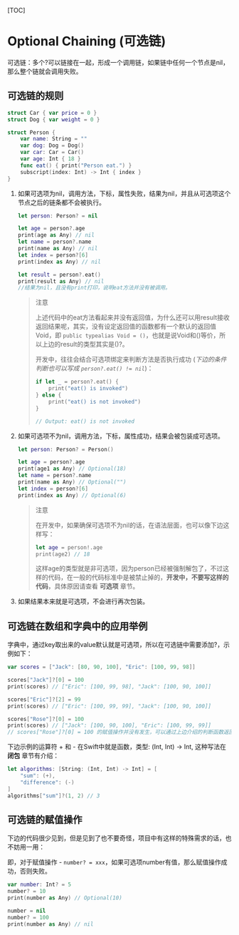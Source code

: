 [TOC]



# Optional Chaining (可选链)

可选链：多个?可以链接在一起，形成一个调用链，如果链中任何一个节点是nil，那么整个链就会调用失败。



## 可选链的规则

```swift
struct Car { var price = 0 }
struct Dog { var weight = 0 }

struct Person {
    var name: String = ""
    var dog: Dog = Dog()
    var car: Car = Car()
    var age: Int { 18 }
    func eat() { print("Person eat.") }
    subscript(index: Int) -> Int { index }
}
```

1. 如果可选项为nil，调用方法，下标，属性失败，结果为nil，并且从可选项这个节点之后的链条都不会被执行。

   ```swift
   let person: Person? = nil
   
   let age = person?.age
   print(age as Any) // nil
   let name = person?.name
   print(name as Any) // nil
   let index = person?[6]
   print(index as Any) // nil
   
   let result = person?.eat()
   print(result as Any) // nil
   //结果为nil，且没有print打印，说明eat方法并没有被调用。
   ```

   > 注意
   >
   > 上述代码中的eat方法看起来并没有返回值，为什么还可以用result接收返回结果呢，其实，没有设定返回值的函数都有一个默认的返回值 Void，即 `public typealias Void = ()`，也就是说Void和()等价，所以上边的result的类型其实是()?。
   >
   > 开发中，往往会结合可选项绑定来判断方法是否执行成功 (*下边的条件判断也可以写成 `person?.eat() != nil`*)：
   >
   > ```swift
   > if let _ = person?.eat() {
   >     print("eat() is invoked")
   > } else {
   >     print("eat() is not invoked")
   > }
   > 
   > // Output: eat() is not invoked
   > ```

2. 如果可选项不为nil，调用方法，下标，属性成功，结果会被包装成可选项。

   ```swift
   let person: Person? = Person()
   
   let age = person?.age
   print(age1 as Any) // Optional(18)
   let name = person?.name
   print(name as Any) // Optional("")
   let index = person?[6]
   print(index as Any) // Optional(6)
   ```

   > 注意
   >
   > 在开发中，如果确保可选项不为nil的话，在语法层面，也可以像下边这样写：
   >
   > ```swift
   > let age = person!.age
   > print(age2) // 18
   > ```
   >
   > 这样age的类型就是非可选项，因为person已经被强制解包了，不过这样的代码，在一般的代码标准中是被禁止掉的，**开发中，不要写这样的代码**，具体原因请查看 **可选项** 章节。

3. 如果结果本来就是可选项，不会进行再次包装。



## 可选链在数组和字典中的应用举例

字典中，通过key取出来的value默认就是可选项，所以在可选链中需要添加?，示例如下：

```swift
var scores = ["Jack": [80, 90, 100], "Eric": [100, 99, 98]]

scores["Jack"]?[0] = 100
print(scores) // ["Eric": [100, 99, 98], "Jack": [100, 90, 100]]

scores["Eric"]?[2] = 99
print(scores) // ["Eric": [100, 99, 99], "Jack": [100, 90, 100]]

scores["Rose"]?[0] = 100
print(scores) // ["Jack": [100, 90, 100], "Eric": [100, 99, 99]]
// scores["Rose"]?[0] = 100 的赋值操作并没有发生，可以通过上边介绍的判断函数返回值的方式来证明，毕竟运算符=在Swift中就是函数。
```

下边示例的运算符 + 和 - 在Swift中就是函数，类型: (Int, Int) -> Int, 这种写法在 **闭包** 章节有介绍：

```swift
let algorithms: [String: (Int, Int) -> Int] = [
    "sum": (+),
    "difference": (-)
]
algorithms["sum"]?(1, 2) // 3
```



## 可选链的赋值操作

下边的代码很少见到，但是见到了也不要奇怪，项目中有这样的特殊需求的话，也不妨用一用：

即，对于赋值操作 - `number? = xxx`，如果可选项number有值，那么赋值操作成功，否则失败。

```swift
var number: Int? = 5
number? = 10
print(number as Any) // Optional(10)

number = nil
number? = 100
print(number as Any) // nil
```

